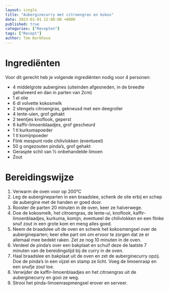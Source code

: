 ```yaml
---
layout: single
title: "Auberginecurry met citroengras en kokos"
date: 2023-01-01 12:00:00 +0000
published: true
categories: ["Recepten"]
tags: ["Recept"]
author: Tom Kerkhove
---
```


# Ingrediënten
Voor dit gerecht heb je volgende ingrediënten nodig voor 4 personen:

- 4 middelgrote aubergines (uiteinden afgesneden, in de breedte gehalveerd en dan in parten van 2cm)
- 1 el olie
- 6 dl volvette kokosmelk
- 2 stengels citroengras, gekneusd met een deegroller
- 4 lente-uien, grof gehakt
- 2 teentjes knoflook, geperst
- 6 kaffir-limoenblaadjes, grof gescheurd
- 1 tl kurkumapoeder
- 1 tl komijnpoeder
- Flink mespunt rode chilivlokken (eventueel)
- 50 g ongezouten pinda’s, grof gehakt
- Geraspte schil van ½ onbehandelde limoen
- Zout

# Bereidingswijze

1. Verwarm de oven voor op 200°C
2. Leg de aubergineparten in een braadslee, schenk de olie erbij en schep de aubergine met de handen er goed door.
3. Rooster de parten 20 minuten in de oven, keer ze halverwege.
4. Doe de kokosmelk, het citroengras, de lente-ui, knoflook, kaffir-limoenblaadjes, kurkuma, komijn, eventueel de chilivlokken en een flinke snuf zout in een grote kom en meng alles goed.
5. Neem de braadslee uit de oven en schenk het kokosmengsel over de aubergineparten; keer elke part om om ervoor te zorgen dat ze er allemaal mee bedekt raken. Zet ze nog 10 minuten in de oven.
6. Verdeel de pinda’s over een bakplaat en schuif deze de laatste 7 minuten van de bereidingstijd bij de curry in de oven.
7. Haal braadslee en bakplaat uit de oven en zet de auberginecurry opzij. Doe de pinda’s in een vijzel en stamp ze licht. Voeg de limoenrasp en een snufje zout toe.
8. Verwijder de kaffir-limoenblaadjes en het citroengras uit de auberginecurry en gooi ze weg.
9. Strooi het pinda-limoenraspmengsel erover en serveer.